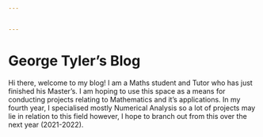 ```yaml
---


---
```


<h1 id="george-tylers-blog">George Tyler’s Blog</h1>
<p>Hi there, welcome to my blog! I am a Maths student and Tutor who has just finished his Master’s. I am hoping to use this space as a means for conducting projects relating to Mathematics and it’s applications. In my fourth year, I specialised mostly Numerical Analysis so a lot of projects may lie in relation to this field however, I hope to branch out from this over the next year (2021-2022).</p>

